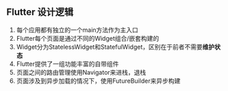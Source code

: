 ## Flutter 设计逻辑

1. 每个应用都有独立的一个main方法作为主入口
2. Flutter每个页面是通过不同的Widget组合/嵌套构建的
3. Widget分为StatelessWidget和StatefulWidget，区别在于前者不需要**维护状态**
4. Flutter提供了一组功能丰富的自带组件
5. 页面之间的路由管理使用Navigator来进栈，退栈
6. 页面涉及到异步加载的情况下，使用FutureBuilder来异步构建
